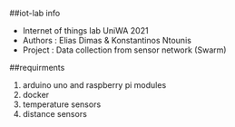 ##iot-lab info
 - Internet of things lab UniWA 2021
 - Authors : Elias Dimas & Konstantinos Ntounis
 - Project : Data collection from sensor network (Swarm)
 
##requirments
 1. arduino uno and raspberry pi modules 
 2. docker 
 3. temperature sensors 
 4. distance sensors
